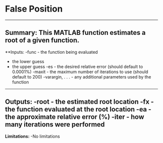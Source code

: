 # False Position
---
**Summary:** This MATLAB function estimates a root of a given function. 
---
**Inputs:
-func - the function being evaluated
 - the lower guess
 - the upper guess
-es - the desired relative error (should default to 0.0001%)
-maxit - the maximum number of iterations to use (should default to 200)
-varargin, . . . - any additional parameters used by the function
---
**Outputs:**
-root - the estimated root location
-fx - the function evaluated at the root location
-ea - the approximate relative error (%)
-iter - how many iterations were performed
 ---
 **Limitations:**
 -No limitations
